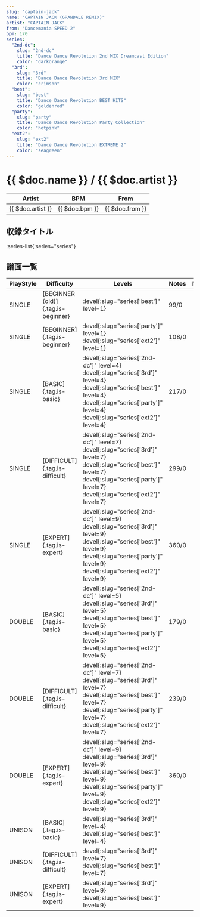 ```yaml
---
slug: "captain-jack"
name: "CAPTAIN JACK (GRANDALE REMIX)"
artist: "CAPTAIN JACK"
from: "Dancemania SPEED 2"
bpm: 170
series:
  "2nd-dc":
    slug: "2nd-dc"
    title: "Dance Dance Revolution 2nd MIX Dreamcast Edition"
    color: "darkorange"
  "3rd":
    slug: "3rd"
    title: "Dance Dance Revolution 3rd MIX"
    color: "crimson"
  "best":
    slug: "best"
    title: "Dance Dance Revolution BEST HITS"
    color: "goldenrod"
  "party":
    slug: "party"
    title: "Dance Dance Revolution Party Collection"
    color: "hotpink"
  "ext2":
    slug: "ext2"
    title: "Dance Dance Revolution EXTREME 2"
    color: "seagreen"
---
```


# {{ $doc.name }} / {{ $doc.artist }}

|Artist|BPM|From|
|------|---|----|
|{{ $doc.artist }}|{{ $doc.bpm }}|{{ $doc.from }}|

## 収録タイトル

:series-list{:series="series"}

## 譜面一覧

|PlayStyle|Difficulty|Levels|Notes|Movie|
|---------|----------|------|-----|-----|
|SINGLE|[BEGINNER (old)]{.tag.is-beginner}|:level{:slug="series['best']" level=1}|99/0||
|SINGLE|[BEGINNER]{.tag.is-beginner}|:level{:slug="series['party']" level=1} :level{:slug="series['ext2']" level=1}|108/0||
|SINGLE|[BASIC]{.tag.is-basic}|:level{:slug="series['2nd-dc']" level=4} :level{:slug="series['3rd']" level=4} :level{:slug="series['best']" level=4} :level{:slug="series['party']" level=4} :level{:slug="series['ext2']" level=4}|217/0||
|SINGLE|[DIFFICULT]{.tag.is-difficult}|:level{:slug="series['2nd-dc']" level=7} :level{:slug="series['3rd']" level=7} :level{:slug="series['best']" level=7} :level{:slug="series['party']" level=7} :level{:slug="series['ext2']" level=7}|299/0||
|SINGLE|[EXPERT]{.tag.is-expert}|:level{:slug="series['2nd-dc']" level=9} :level{:slug="series['3rd']" level=9} :level{:slug="series['best']" level=9} :level{:slug="series['party']" level=9} :level{:slug="series['ext2']" level=9}|360/0||
|DOUBLE|[BASIC]{.tag.is-basic}|:level{:slug="series['2nd-dc']" level=5} :level{:slug="series['3rd']" level=5} :level{:slug="series['best']" level=5} :level{:slug="series['party']" level=5} :level{:slug="series['ext2']" level=5}|179/0||
|DOUBLE|[DIFFICULT]{.tag.is-difficult}|:level{:slug="series['2nd-dc']" level=7} :level{:slug="series['3rd']" level=7} :level{:slug="series['best']" level=7} :level{:slug="series['party']" level=7} :level{:slug="series['ext2']" level=7}|239/0||
|DOUBLE|[EXPERT]{.tag.is-expert}|:level{:slug="series['2nd-dc']" level=9} :level{:slug="series['3rd']" level=9} :level{:slug="series['best']" level=9} :level{:slug="series['party']" level=9} :level{:slug="series['ext2']" level=9}|360/0||
|UNISON|[BASIC]{.tag.is-basic}|:level{:slug="series['3rd']" level=4} :level{:slug="series['best']" level=4}|||
|UNISON|[DIFFICULT]{.tag.is-difficult}|:level{:slug="series['3rd']" level=7} :level{:slug="series['best']" level=7}|||
|UNISON|[EXPERT]{.tag.is-expert}|:level{:slug="series['3rd']" level=9} :level{:slug="series['best']" level=9}|||

